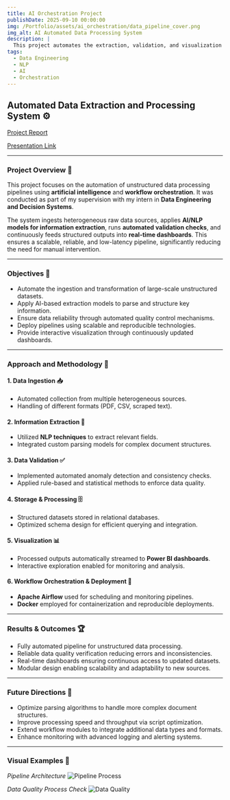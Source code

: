 ```yaml
---
title: AI Orchestration Project
publishDate: 2025-09-10 00:00:00
img: /Portfolio/assets/ai_orchestration/data_pipeline_cover.png
img_alt: AI Automated Data Processing System
description: |
  This project automates the extraction, validation, and visualization of unstructured data using AI-driven techniques. It leverages workflow orchestration, containerization, and real-time dashboards to ensure scalable, efficient, and reliable data processing.
tags:
  - Data Engineering
  - NLP
  - AI
  - Orchestration
---
```


## Automated Data Extraction and Processing System ⚙️
<a href="/Portfolio/assets/ai_orchestration/ai_orchestration_report.pdf" target="_blank" rel="noopener noreferrer">Project Report</a>  

<a href="/Portfolio/assets/ai_orchestration/ai_orchestration_presentation.pdf" target="_blank" rel="noopener noreferrer">Presentation Link</a>  

---

### Project Overview 📖
This project focuses on the automation of unstructured data processing pipelines using **artificial intelligence** and **workflow orchestration**. It was conducted as part of my supervision with my intern in **Data Engineering and Decision Systems**.  

The system ingests heterogeneous raw data sources, applies **AI/NLP models for information extraction**, runs **automated validation checks**, and continuously feeds structured outputs into **real-time dashboards**. This ensures a scalable, reliable, and low-latency pipeline, significantly reducing the need for manual intervention.

---

### Objectives 🎯
- Automate the ingestion and transformation of large-scale unstructured datasets.  
- Apply AI-based extraction models to parse and structure key information.  
- Ensure data reliability through automated quality control mechanisms.  
- Deploy pipelines using scalable and reproducible technologies.  
- Provide interactive visualization through continuously updated dashboards.  

---

### Approach and Methodology 🔬

#### 1. Data Ingestion 📥
- Automated collection from multiple heterogeneous sources.  
- Handling of different formats (PDF, CSV, scraped text).  

#### 2. Information Extraction 🤖
- Utilized **NLP techniques** to extract relevant fields.  
- Integrated custom parsing models for complex document structures.  

#### 3. Data Validation ✅
- Implemented automated anomaly detection and consistency checks.  
- Applied rule-based and statistical methods to enforce data quality.  

#### 4. Storage & Processing 🗄️
- Structured datasets stored in relational databases.  
- Optimized schema design for efficient querying and integration.  

#### 5. Visualization 📊
- Processed outputs automatically streamed to **Power BI dashboards**.  
- Interactive exploration enabled for monitoring and analysis.  

#### 6. Workflow Orchestration & Deployment 🚀
- **Apache Airflow** used for scheduling and monitoring pipelines.  
- **Docker** employed for containerization and reproducible deployments.  

---

### Results & Outcomes 🏆
- Fully automated pipeline for unstructured data processing.  
- Reliable data quality verification reducing errors and inconsistencies.  
- Real-time dashboards ensuring continuous access to updated datasets.  
- Modular design enabling scalability and adaptability to new sources.  

---

### Future Directions 🔮
- Optimize parsing algorithms to handle more complex document structures.  
- Improve processing speed and throughput via script optimization.  
- Extend workflow modules to integrate additional data types and formats.  
- Enhance monitoring with advanced logging and alerting systems.  

---

### Visual Examples 📸
*Pipeline Architecture*
![Pipeline Process](/Portfolio/assets/ai_orchestration/workflow_pipeline.png)

*Data Quality Process Check*
![Data Quality](/Portfolio/assets/ai_orchestration/data_quality_check.png)
